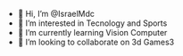 - 👋 Hi, I’m @IsraelMdc
- 👀 I’m interested in Tecnology and Sports
- 🌱 I’m currently learning Vision Computer
- 💞️ I’m looking to collaborate on 3d Games3

<!---
IsraelMdc/IsraelMdc is a ✨ special ✨ repository because its `README.md` (this file) appears on your GitHub profile.
You can click the Preview link to take a look at your changes.
--->

